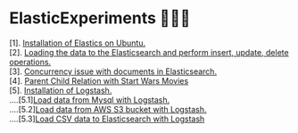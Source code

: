 # ElasticExperiments 👨🏻‍💻

[1]. [Installation of Elastics on Ubuntu. ](https://github.com/AkshaySJadhav/Elastic_Experiments/blob/main/Installing_Elasticsearch.md) <br>
[2]. [Loading the data to the Elasticsearch and perform insert, update, delete operations.](https://github.com/AkshaySJadhav/Elastic_Experiments/blob/main/Importing_data_elasticsearch.md)<br>
[3]. [Concurrency issue with documents in Elasticsearch.](https://github.com/AkshaySJadhav/Elastic_Experiments/blob/main/Dealing%20with%20Concurrency.md)<br>
[4]. [Parent Child Relation with Start Wars Movies](https://github.com/AkshaySJadhav/Elastic_Experiments/blob/main/Parent_Child_Relations.md) <br>
[5]. [Installation of Logstash.](https://github.com/AkshaySJadhav/Elastic_Experiments/blob/main/Installation_of_Logstash.md)<br>
....[5.1][Load data from Mysql with Logstash.](https://github.com/AkshaySJadhav/Elastic_Experiments/blob/main/Logstash_Mysql_load.md) <br>
....[5.2][Load data from AWS S3 bucket with Logstash.](https://github.com/AkshaySJadhav/Elastic_Experiments/blob/main/Logstash_S3_load.md) <br>
....[5.3][Load CSV data to Elasticsearch with Logstash](https://github.com/AkshaySJadhav/Elastic_Experiments/blob/main/Logstash_CSV_Load.md)
